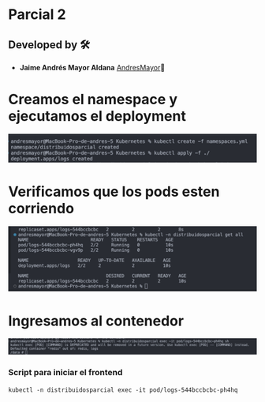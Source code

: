 # Parcial 2

## Developed by 🛠️
* **Jaime Andrés Mayor Aldana**  [AndresMayor](https://github.com/AndresMayor)🚀

# Creamos el namespace y ejecutamos el deployment

![Creamos el Namespaces y corremos el deployment ](./ss/deployment.png "Creamos el Namespaces y corremos el deployment")

# Verificamos que los pods esten corriendo

![Verificamos que los pods esten corriendo](./ss/getall.png "Verificamos que los pods esten corriendo")

# Ingresamos al contenedor

![Ingresamos al contenedor](./ss/ingresar.png "ingresamos al contenedor")

### Script para iniciar el frontend
    
    kubectl -n distribuidosparcial exec -it pod/logs-544bccbcbc-ph4hq
    





